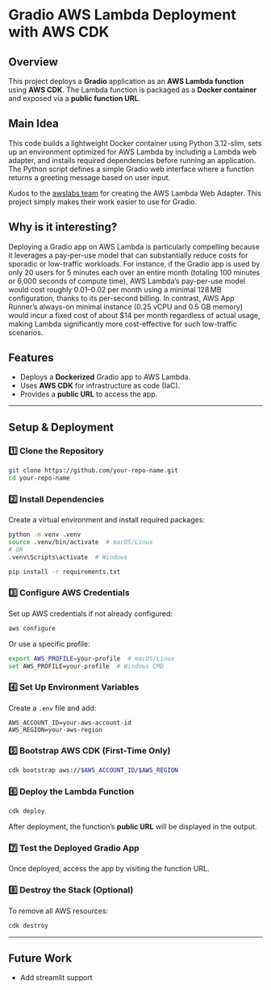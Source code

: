 # **Gradio AWS Lambda Deployment with AWS CDK**

## **Overview**
This project deploys a **Gradio** application as an **AWS Lambda function** using **AWS CDK**. The Lambda function is packaged as a **Docker container** and exposed via a **public function URL**.

## **Main Idea**

This code builds a lightweight Docker container using Python 3.12-slim, sets up an environment optimized for AWS Lambda by including a Lambda web adapter, and installs required dependencies before running an application. The Python script defines a simple Gradio web interface where a function returns a greeting message based on user input.

Kudos to the [awslabs team](https://github.com/awslabs/aws-lambda-web-adapter) for creating the AWS Lambda Web Adapter. This project simply makes their work easier to use for Gradio.

## **Why is it interesting?**
Deploying a Gradio app on AWS Lambda is particularly compelling because it leverages a pay-per-use model that can substantially reduce costs for sporadic or low-traffic workloads. For instance, if the Gradio app is used by only 20 users for 5 minutes each over an entire month (totaling 100 minutes or 6,000 seconds of compute time), AWS Lambda’s pay-per-use model would cost roughly $0.01–$0.02 per month using a minimal 128 MB configuration, thanks to its per-second billing. In contrast, AWS App Runner’s always-on minimal instance (0.25 vCPU and 0.5 GB memory) would incur a fixed cost of about $14 per month regardless of actual usage, making Lambda significantly more cost-effective for such low-traffic scenarios.

## **Features**
- Deploys a **Dockerized** Gradio app to AWS Lambda.
- Uses **AWS CDK** for infrastructure as code (IaC).
- Provides a **public URL** to access the app.

---

## **Setup & Deployment**
### **1️⃣ Clone the Repository**
```sh
git clone https://github.com/your-repo-name.git
cd your-repo-name
```

### **2️⃣ Install Dependencies**
Create a virtual environment and install required packages:
```sh
python -m venv .venv
source .venv/bin/activate  # macOS/Linux
# OR
.venv\Scripts\activate  # Windows

pip install -r requirements.txt
```

### **3️⃣ Configure AWS Credentials**
Set up AWS credentials if not already configured:
```sh
aws configure
```
Or use a specific profile:
```sh
export AWS_PROFILE=your-profile  # macOS/Linux
set AWS_PROFILE=your-profile  # Windows CMD
```

### **4️⃣ Set Up Environment Variables**
Create a `.env` file and add:
```
AWS_ACCOUNT_ID=your-aws-account-id
AWS_REGION=your-aws-region
```

### **5️⃣ Bootstrap AWS CDK (First-Time Only)**
```sh
cdk bootstrap aws://$AWS_ACCOUNT_ID/$AWS_REGION
```

### **6️⃣ Deploy the Lambda Function**
```sh
cdk deploy
```
After deployment, the function’s **public URL** will be displayed in the output.

### **7️⃣ Test the Deployed Gradio App**
Once deployed, access the app by visiting the function URL.

### **8️⃣ Destroy the Stack (Optional)**
To remove all AWS resources:
```sh
cdk destroy
```
---

## **Future Work**

* Add streamlit support